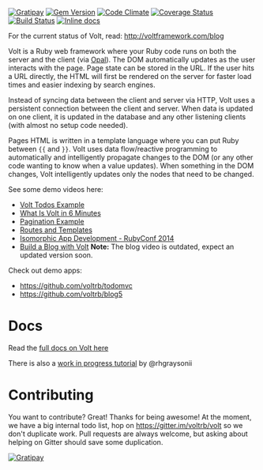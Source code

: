 [![Gratipay](http://img.shields.io/gratipay/voltframework.svg)](https://www.gratipay.com/voltframework/)
[![Gem Version](https://badge.fury.io/rb/volt.svg)](http://badge.fury.io/rb/volt)
[![Code Climate](https://codeclimate.com/github/voltrb/volt/badges/gpa.svg)](https://codeclimate.com/github/voltrb/volt)
[![Coverage Status](https://coveralls.io/repos/voltrb/volt/badge.svg?branch=master)](https://coveralls.io/r/voltrb/volt?branch=master)[![Build Status](http://img.shields.io/travis/voltrb/volt/master.svg?style=flat)](https://travis-ci.org/voltrb/volt)
[![Inline docs](http://inch-ci.org/github/voltrb/volt.svg?branch=master)](http://inch-ci.org/github/voltrb/volt)

For the current status of Volt, read: http://voltframework.com/blog

Volt is a Ruby web framework where your Ruby code runs on both the server and the client (via [Opal](https://github.com/opal/opal)). The DOM automatically updates as the user interacts with the page. Page state can be stored in the URL. If the user hits a URL directly, the HTML will first be rendered on the server for faster load times and easier indexing by search engines.

Instead of syncing data between the client and server via HTTP, Volt uses a persistent connection between the client and server. When data is updated on one client, it is updated in the database and any other listening clients (with almost no setup code needed).

Pages HTML is written in a template language where you can put Ruby between `{{` and `}}`. Volt uses data flow/reactive programming to automatically and intelligently propagate changes to the DOM (or any other code wanting to know when a value updates). When something in the DOM changes, Volt intelligently updates only the nodes that need to be changed.

See some demo videos here:
- [Volt Todos Example](https://www.youtube.com/watch?v=KbFtIt7-ge8)
- [What Is Volt in 6 Minutes](https://www.youtube.com/watch?v=P27EPQ4ne7o)
- [Pagination Example](https://www.youtube.com/watch?v=1uanfzMLP9g)
- [Routes and Templates](https://www.youtube.com/watch?v=1yNMP3XR6jU)
- [Isomorphic App Development - RubyConf 2014](https://www.youtube.com/watch?v=7i6AL7Walc4)
- [Build a Blog with Volt](https://www.youtube.com/watch?v=c478sMlhx1o)
**Note:** The blog video is outdated, expect an updated version soon.

Check out demo apps:
 - https://github.com/voltrb/todomvc
 - https://github.com/voltrb/blog5

# Docs

Read the [full docs on Volt here](http://voltframework.com/docs)

There is also a [work in progress tutorial](https://github.com/rhgraysonii/volt_tutorial) by @rhgraysonii

# Contributing

You want to contribute? Great! Thanks for being awesome! At the moment, we have a big internal todo list, hop on https://gitter.im/voltrb/volt so we don't duplicate work. Pull requests are always welcome, but asking about helping on Gitter should save some duplication.


[![Gratipay](http://img.shields.io/gratipay/voltframework.svg)](https://www.gratipay.com/voltframework/)
